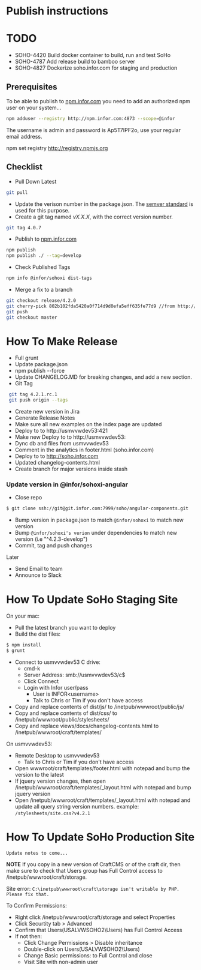 # Publish instructions

# TODO
* SOHO-4420	Build docker container to build, run and test SoHo
* SOHO-4787 Add release build to bamboo server
* SOHO-4827 Dockerize soho.infor.com for staging and production

## Prerequisites
To be able to publish to [npm.infor.com](http://npm.infor.com:4873) you need to add an authorized npm user on your system...

```bash
npm adduser --registry http://npm.infor.com:4873 --scope=@infor
```
The username is admin and password is Ap5T7IPF2o, use your regular email address.

npm set registry http://registry.npmjs.org

## Checklist

* Pull Down Latest

```bash
git pull
```

* Update the verison number in the package.json. The [semver standard](http://semver.org/) is used for this purpose.
* Create a git tag named _vX.X.X_, with the correct version number.

```bash
git tag 4.0.7
```

* Publish to [npm.infor.com](http://npm.infor.com:4873)

```bash
npm publish
npm publish ./ --tag=develop

```
* Check Published Tags

```bash
npm info @infor/sohoxi dist-tags
```
* Merge a fix to a branch

```bash
git checkout release/4.2.0
git cherry-pick 802b102fda5420a0f714d9d0efa5eff635fe77d9 //from http://git.infor.com/projects/SOHO/repos/controls/commits
git push
git checkout master
```

# How To Make Release

* Full grunt
* Update package.json
* npm publish --force
* Update CHANGELOG.MD for breaking changes, and add a new section.
* Git Tag
```bash
 git tag 4.2.1.rc.1
 git push origin --tags
```
* Create new version in Jira
* Generate Release Notes
* Make sure all new examples on the index page are updated
* Deploy to to http://usmvvwdev53:421 <version>
* Make new Deploy to to http://usmvvwdev53:<version next>
* Dync db and files from usmvvwdev53
* Comment in the analytics in footer.html (soho.infor.com)
* Deploy to to http://soho.infor.com
* Updated changelog-contents.html
* Create branch for major versions inside stash

### Update version in @infor/sohoxi-angular
* Close repo
```bash
$ git clone ssh://git@git.infor.com:7999/soho/angular-components.git
```
* Bump version in package.json to match `@infor/sohoxi` to match new version
* Bump `@infor/sohoxi's verion` under dependencies to match new version (i.e "^4.2.3-develop")
* Commit, tag and push changes

Later
* Send Email to team
* Announce to Slack

# How To Update SoHo Staging Site

On your mac:

* Pull the latest branch you want to deploy
* Build the dist files:

```bash
$ npm install
$ grunt
```

* Connect to usmvvwdev53 C drive:
  * cmd-k
  * Server Address: smb://usmvvwdev53/c$
  * Click Connect
  * Login with Infor user/pass
    * User is INFOR\<username> 
    * Talk to Chris or Tim if you don't have access
* Copy and replace contents of dist/js/ to /inetpub/wwwroot/public/js/
* Copy and replace contents of dist/css/ to /inetpub/wwwroot/public/stylesheets/
* Copy and replace views/docs/changelog-contents.html to /inetpub/wwwroot/craft/templates/

On usmvvwdev53:

* Remote Desktop to usmvvwdev53
  * Talk to Chris or Tim if you don't have access
* Open wwwroot/craft/templates/footer.html with notepad and bump the version to the latest
* If jquery version changes, then open /inetpub/wwwroot/craft/templates/_layout.html with notepad and bump jquery version
* Open /inetpub/wwwroot/craft/templates/_layout.html with notepad and update all query string version numbers. example: `/stylesheets/site.css?v4.2.1`

# How To Update SoHo Production Site

```
Update notes to come...
```

**NOTE** If you copy in a new version of CraftCMS or of the craft dir, then make sure to check that Users group has Full Control access to /inetpub/wwwroot/craft/storage.

Site error: `C:\inetpub\wwwroot\craft\storage isn't writable by PHP. Please fix that.`

To Confirm Permissions:

* Right click /inetpub/wwwroot/craft/storage and select Properties
* Click Securtity tab > Advanced
* Confirm that Users(USALVWSOHO2\Users) has Full Control Access
* If not then:
	* Click Change Permissions > Disable inheritance
	* Double-click on Users(USALVWSOHO2\Users)
	* Change Basic permissions: to Full Control and close
	* Visit Site with non-admin user
